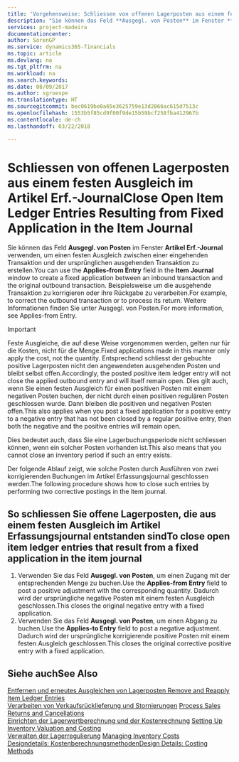 ```yaml
---
title: 'Vorgehensweise: Schliessen von offenen Lagerposten aus einem festen Ausgleich im Artikel Erf.-Journal | Microsoft Docs'
description: "Sie können das Feld **Ausgegl. von Posten** im Fenster **Artikel Erf.-Journal** verwenden, um einen festen Ausgleich zwischen einer eingehenden Transaktion und der ursprünglichen ausgehenden Transaktion zu erstellen. Beispielsweise um die ausgehende Transaktion zu korrigieren oder ihre Rückgabe zu verarbeiten."
services: project-madeira
documentationcenter: 
author: SorenGP
ms.service: dynamics365-financials
ms.topic: article
ms.devlang: na
ms.tgt_pltfrm: na
ms.workload: na
ms.search.keywords: 
ms.date: 08/09/2017
ms.author: sgroespe
ms.translationtype: HT
ms.sourcegitcommit: bec0619be0a65e3625759e13d2866ac615d7513c
ms.openlocfilehash: 1553b5f85cd9f00f9de15b59bcf258fba412967b
ms.contentlocale: de-ch
ms.lasthandoff: 03/22/2018

---
```

# <a name="close-open-item-ledger-entries-resulting-from-fixed-application-in-the-item-journal"></a><span data-ttu-id="5add3-104">Schliessen von offenen Lagerposten aus einem festen Ausgleich im Artikel Erf.-Journal</span><span class="sxs-lookup"><span data-stu-id="5add3-104">Close Open Item Ledger Entries Resulting from Fixed Application in the Item Journal</span></span>
<span data-ttu-id="5add3-105">Sie können das Feld **Ausgegl. von Posten** im Fenster **Artikel Erf.-Journal** verwenden, um einen festen Ausgleich zwischen einer eingehenden Transaktion und der ursprünglichen ausgehenden Transaktion zu erstellen.</span><span class="sxs-lookup"><span data-stu-id="5add3-105">You can use the **Applies-from Entry** field in the **Item Journal** window to create a fixed application between an inbound transaction and the original outbound transaction.</span></span> <span data-ttu-id="5add3-106">Beispielsweise um die ausgehende Transaktion zu korrigieren oder ihre Rückgabe zu verarbeiten.</span><span class="sxs-lookup"><span data-stu-id="5add3-106">For example, to correct the outbound transaction or to process its return.</span></span> <span data-ttu-id="5add3-107">Weitere Informationen finden Sie unter Ausgegl. von Posten.</span><span class="sxs-lookup"><span data-stu-id="5add3-107">For more information, see Applies-from Entry.</span></span>  

> [!IMPORTANT]  
>  <span data-ttu-id="5add3-108">Feste Ausgleiche, die auf diese Weise vorgenommen werden, gelten nur für die Kosten, nicht für die Menge.</span><span class="sxs-lookup"><span data-stu-id="5add3-108">Fixed applications made in this manner only apply the cost, not the quantity.</span></span> <span data-ttu-id="5add3-109">Entsprechend schliesst der gebuchte positive Lagerposten nicht den angewendeten ausgehenden Posten und bleibt selbst offen.</span><span class="sxs-lookup"><span data-stu-id="5add3-109">Accordingly, the posted positive item ledger entry will not close the applied outbound entry and will itself remain open.</span></span> <span data-ttu-id="5add3-110">Dies gilt auch, wenn Sie einen festen Ausgleich für einen positiven Posten mit einem negativen Posten buchen, der nicht durch einen positiven regulären Posten geschlossen wurde. Dann bleiben die positiven und negativen Posten offen.</span><span class="sxs-lookup"><span data-stu-id="5add3-110">This also applies when you post a fixed application for a positive entry to a negative entry that has not been closed by a regular positive entry, then both the negative and the positive entries will remain open.</span></span>  
>   
>  <span data-ttu-id="5add3-111">Dies bedeutet auch, dass Sie eine Lagerbuchungsperiode nicht schliessen können, wenn ein solcher Posten vorhanden ist.</span><span class="sxs-lookup"><span data-stu-id="5add3-111">This also means that you cannot close an inventory period if such an entry exists.</span></span>  

<span data-ttu-id="5add3-112">Der folgende Ablauf zeigt, wie solche Posten durch Ausführen von zwei korrigierenden Buchungen im Artikel Erfassungsjournal geschlossen werden.</span><span class="sxs-lookup"><span data-stu-id="5add3-112">The following procedure shows how to close such entries by performing two corrective postings in the item journal.</span></span>  

## <a name="to-close-open-item-ledger-entries-that-result-from-a-fixed-application-in-the-item-journal"></a><span data-ttu-id="5add3-113">So schliessen Sie offene Lagerposten, die aus einem festen Ausgleich im Artikel Erfassungsjournal entstanden sind</span><span class="sxs-lookup"><span data-stu-id="5add3-113">To close open item ledger entries that result from a fixed application in the item journal</span></span>  

1.  <span data-ttu-id="5add3-114">Verwenden Sie das Feld **Ausgegl. von Posten**, um einen Zugang mit der entsprechenden Menge zu buchen.</span><span class="sxs-lookup"><span data-stu-id="5add3-114">Use the **Applies-from Entry** field to post a positive adjustment with the corresponding quantity.</span></span> <span data-ttu-id="5add3-115">Dadurch wird der ursprüngliche negative Posten mit einem festen Ausgleich geschlossen.</span><span class="sxs-lookup"><span data-stu-id="5add3-115">This closes the original negative entry with a fixed application.</span></span>  
2.  <span data-ttu-id="5add3-116">Verwenden Sie das Feld **Ausgegl. von Posten**, um einen Abgang zu buchen.</span><span class="sxs-lookup"><span data-stu-id="5add3-116">Use the **Applies-to Entry** field to post a negative adjustment.</span></span> <span data-ttu-id="5add3-117">Dadurch wird der ursprüngliche korrigierende positive Posten mit einem festen Ausgleich geschlossen.</span><span class="sxs-lookup"><span data-stu-id="5add3-117">This closes the original corrective positive entry with a fixed application.</span></span>  

## <a name="see-also"></a><span data-ttu-id="5add3-118">Siehe auch</span><span class="sxs-lookup"><span data-stu-id="5add3-118">See Also</span></span>  
[<span data-ttu-id="5add3-119">Entfernen und erneutes Ausgleichen von Lagerposten</span><span class="sxs-lookup"><span data-stu-id="5add3-119"> Remove and Reapply Item Ledger Entries</span></span>](finance-how-to-remove-and-reapply-item-entries.md)  
 <span data-ttu-id="5add3-120">[Verarbeiten von Verkaufsrücklieferung und Stornierungen](sales-how-process-sales-returns-cancellations.md) </span><span class="sxs-lookup"><span data-stu-id="5add3-120">[Process Sales Returns and Cancellations](sales-how-process-sales-returns-cancellations.md) </span></span>  
 <span data-ttu-id="5add3-121">[Einrichten der Lagerwertberechnung und der Kostenrechnung](finance-set-up-inventory-valuation-and-costing.md) </span><span class="sxs-lookup"><span data-stu-id="5add3-121">[Setting Up Inventory Valuation and Costing](finance-set-up-inventory-valuation-and-costing.md) </span></span>  
 <span data-ttu-id="5add3-122">[Verwalten der Lagerregulierung](finance-manage-inventory-costs.md) </span><span class="sxs-lookup"><span data-stu-id="5add3-122">[Managing Inventory Costs](finance-manage-inventory-costs.md) </span></span>  
 [<span data-ttu-id="5add3-123">Designdetails: Kostenberechnungsmethoden</span><span class="sxs-lookup"><span data-stu-id="5add3-123">Design Details: Costing Methods</span></span>](design-details-costing-methods.md)

